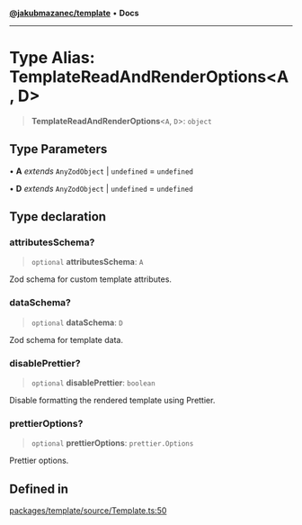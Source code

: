 [**@jakubmazanec/template**](../README.md) • **Docs**

---

# Type Alias: TemplateReadAndRenderOptions\<A, D\>

> **TemplateReadAndRenderOptions**\<`A`, `D`\>: `object`

## Type Parameters

• **A** _extends_ `AnyZodObject` \| `undefined` = `undefined`

• **D** _extends_ `AnyZodObject` \| `undefined` = `undefined`

## Type declaration

### attributesSchema?

> `optional` **attributesSchema**: `A`

Zod schema for custom template attributes.

### dataSchema?

> `optional` **dataSchema**: `D`

Zod schema for template data.

### disablePrettier?

> `optional` **disablePrettier**: `boolean`

Disable formatting the rendered template using Prettier.

### prettierOptions?

> `optional` **prettierOptions**: `prettier.Options`

Prettier options.

## Defined in

[packages/template/source/Template.ts:50](https://github.com/jakubmazanec/tools/blob/3137813ef46c72d3c081751f960a2aa2c61ad567/packages/template/source/Template.ts#L50)
